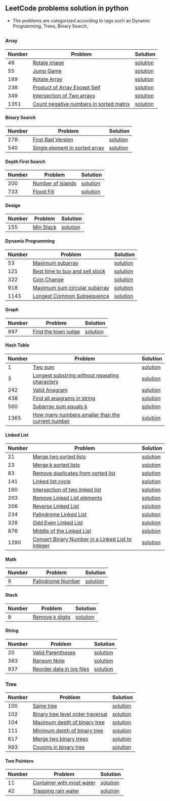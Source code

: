 ## LeetCode problems solution in python
* The problems are categorized according to tags such as Dynamic Programming, Trees, Binary Search, 
## 

#### Array
|  Number | Problem |   Solution |
| --- | --- | --- |
|  48 | [Rotate image](https://leetcode.com/problems/rotate-image/) | [solution](/Array/rotate_image.py)|
|  55 | [Jump Game](https://leetcode.com/problems/jump-game/) | [solution](/Array/jump_game.py)|
|  189 | [Rotate Array](https://leetcode.com/problems/rotate-array/) | [solution](/Array/Rotate_Array.py)|
|  238 | [Product of Array Except Self](https://leetcode.com/problems/product-of-array-except-self/) | [solution](/Array/Product_of_Array_Except_Self.py)|
|  349 | [Intersection of Two arrays](https://leetcode.com/problems/intersection-of-two-arrays/) | [solution](/Array/intersection_of_two_arrays.py)|
|  1351 | [Count negative numbers in sorted matrix](https://leetcode.com/problems/count-negative-numbers-in-a-sorted-matrix/) | [solution](/Array/count_negative_numbers_in_sorted_matrix.py)|

#### Binary Search
|  Number | Problem |   Solution |
| --- | --- | --- |
|  278 | [First Bad Version](https://leetcode.com/problems/first-bad-version/) | [solution](/Binary%20Search/first_bad_version.py)|
|  540 | [Single element in sorted array](https://leetcode.com/problems/single-element-in-a-sorted-array/) | [solution](/Binary%20Search/single_element_in_sorted_array.py)|

#### Depth First Search
|  Number | Problem |   Solution |
| --- | --- | --- |
|  200 | [Number of islands](https://leetcode.com/problems/number-of-islands/) | [solution](/Depth%20First%Search/number_of_islands.py)|
|  733 | [Flood Fill](https://leetcode.com/problems/flood-fill/) | [solution](/Depth%20First%Search/flood_fill.py)|

#### Design
|  Number | Problem |   Solution |
| --- | --- | --- |
|  155 | [Min Stack](https://leetcode.com/problems/min-stack/) | [solution](/Design/min_stack.py)|

#### Dynamic Programming
|  Number | Problem |   Solution |
| --- | --- | --- |
|  53 | [Maximum subarray](https://leetcode.com/problems/maximum-subarray/) | [solution](/Dynamic%20Programming/naximum_subarray.py)|
|  121 | [Best time to buy and sell stock](https://leetcode.com/problems/best-time-to-buy-and-sell-stock/) | [solution](/Dynamic%20Programming/Best_time_to_buy_and_sell_stock.py)|
|  322 | [Coin Change](https://leetcode.com/problems/coin-change/) | [solution](/Dynamic%20Programming/Coin_Change.py)|
|  918 | [Maximum sum circular subarray](https://leetcode.com/problems/maximum-sum-circular-subarray/) | [solution](/Dynamic%20Programming/maximum_sum_circular_subarray.py)|
|  1143 | [Longest Common Subsequence](https://leetcode.com/problems/longest-common-subsequence/) | [solution](/Dynamic%20Programming/Longest_Common_Subsequence.py)|

#### Graph
|  Number | Problem |   Solution |
| --- | --- | --- |
|  997 | [Find the town judge](https://leetcode.com/problems/find-the-town-judge/) | [solution](/Graph/find_the_town_judge.py)|

#### Hash Table
|  Number | Problem |   Solution |
| --- | --- | --- |
|  1 | [Two sum](https://leetcode.com/problems/two-sum/) | [solution](/Hash%20Table/Two_sum.py)|
|  3 | [Longest substring without repeating characters](https://leetcode.com/problems/longest-substring-without-repeating-characters/) | [solution](/Hash%20Table/Longest_substring_without_repeating_characters.py)|
|  242 | [Valid Anagram](https://leetcode.com/problems/valid-anagram/) | [solution](/Hash%20Table/Valid_Anagram.py)|
|  438 | [Find all anagrams in string](https://leetcode.com/problems/find-all-anagrams-in-a-string/) | [solution](/Hash%20Table/find_all_anagrams_in_string.py)|
|  560 | [Subarray sum equals k](https://leetcode.com/problems/subarray-sum-equals-k/) | [solution](/Hash%20Table/Subarray_sum_equals_k.py)|
|  1365 | [How many numbers smaller than the current number](https://leetcode.com/problems/how-many-numbers-are-smaller-than-the-current-number/) | [solution](/Hash%20Table/how_many_numbers_smaller_than_the_current_number.py)|

#### Linked List
|  Number | Problem |   Solution |
| --- | --- | --- |
|  21 | [Merge two sorted lists](https://leetcode.com/problems/merge-two-sorted-lists/) | [solution](/Linked%20List/merge_two_sorted_list.py)|
|  23 | [Merge k sorted lists](https://leetcode.com/problems/merge-k-sorted-lists/) | [solution](/Linked%20List/merge_k_sorted_lists.py)|
|  83 | [Remove duplicates from sorted list](https://leetcode.com/problems/remove-duplicated-from-sorted-list/) | [solution](/Linked%20List/remove_duplicates_from_sorted_list.py)|
|  141 | [Linked list cycle](https://leetcode.com/problems/linked-list-cycle/) | [solution](/Linked%20List/linked_list_cycle.py)|
|  160 | [Intersection of two linked list](https://leetcode.com/problems/intersection-of-two-linked-list/) | [solution](/Linked%20List/intersection_of_two_linked_list.py)|
|  203 | [Remove Linked List elements](https://leetcode.com/problems/remove-linked-list-elements/) | [solution](/Linked%20List/remove_linked_list_elements.py)|
|  206 | [Reverse Linked List](https://leetcode.com/problems/reverse-linked-list/) | [solution](/Linked%20List/reverse_linked_list.py)|
|  234 | [Palindrome Linked List](https://leetcode.com/problems/palindrome-linked-list/) | [solution](/Linked%20List/palindrome_linked_list.py)|
|  328 | [Odd Even Linked List](https://leetcode.com/problems/odd-even-linked-list/) | [solution](/Linked%20List/odd_even_linked_list.py)|
|  876 | [Middle of the Linked List](https://leetcode.com/problems/middle-of-the-linked-list/) | [solution](/Linked%20List/middle_of_the_linked_list.py)|
|  1290 | [Convert Binary Number in a Linked List to Integer](https://leetcode.com/problems/convert-binary-number-in-a-linked-list-to-integer/) | [solution](/Linked%20List/convert_binary_Number_in_linked_list_to_integer.py)|

#### Math
|  Number | Problem |   Solution |
| --- | --- | --- |
|  9 | [Palindrome Number](https://leetcode.com/problems/palindrome-number/) | [solution](/Math/palindrome.py)|

#### Stack
|  Number | Problem |   Solution |
| --- | --- | --- |
|  9 | [Remove k digits](https://leetcode.com/problems/remove-k-digits/) | [solution](/Stack/remove_k_digits.py)|

#### String

|  Number | Problem |   Solution |
| --- | --- | --- |
|  20 | [Valid Parentheses](https://leetcode.com/problems/valid-parentheses/) | [solution](/String/valid-parentheses.py)|
|  383 | [Ransom Note](https://leetcode.com/problems/ransom-note/) | [solution](/String/ransom_note.py)|
|  937 | [Reorder data in log files](https://leetcode.com/problems/reorder-data-in-log-files/) | [solution](/String/reorder_data_in_log_files.py)|

### Tree

|  Number | Problem |   Solution |
| --- | --- | --- |
|  100 | [Same tree](https://leetcode.com/problems/same-tree/) | [solution](/Tree/same_tree.py)|
|  102 | [Binary tree level order traversal](https://leetcode.com/problems/binary-tree-level-order-traversal/) | [solution](/Tree/binary_tree_level_order_traversal.py)|
|  104 | [Maximum depth of binary tree](https://leetcode.com/problems/maximum-depth-of-binary-tree/) | [solution](/Tree/maximum_depth_of_binary_tree.py)|
|  111 | [Minimum depth of binary tree](https://leetcode.com/problems/minimum-depth-of-binary-tree/) | [solution](/Tree/minimum_depth_of_binary_tree.py)|
|  617 | [Merge two binary trees](https://leetcode.com/problems/merge-two-binary-trees/) | [solution](/Tree/merge_two_binary_trees.py)|
|  993 | [Cousins in binary tree](https://leetcode.com/problems/cousins-in-binary-tree/) | [solution](/Tree/cousins_in_binary_tree.py)|

#### Two Pointers
|  Number | Problem |   Solution |
| --- | --- | --- |
|  11 | [Container with most water](https://leetcode.com/problems/container-with-most-water/) | [solution](/Two%20Pointers/container_with_most_water.py)|
|  42 | [Trapping rain water](https://leetcode.com/problems/trapping-rain-water/) | [solution](/Two%20Pointers/trapping_rain_water.py)|
